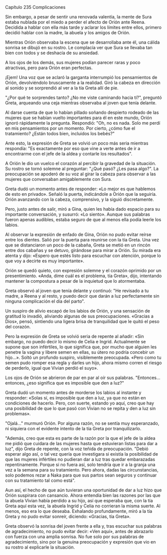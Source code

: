 
Capítulo 235 Complicaciones

Sin embargo, a pesar de sentir una renovada valentía, la mente de Sura estaba nublada por el miedo a perder el afecto de Orión ante Reena. Decidida a hablar con ella más tarde y aclarar los límites entre ellos, primero decidió hablar con la madre, la abuela y los amigos de Orión.

Mientras Orión observaba la escena que se desarrollaba ante él, una cálida sonrisa se dibujó en su rostro. Le complacía ver que Sura se llevaba tan bien con todos y se deshacía de su ansiedad.

A los ojos de los demás, sus mujeres podían parecer raras y poco atractivas, pero para Orión eran perfectas.

¡Ejem! Una voz que se aclaró la garganta interrumpió los pensamientos de Orión, devolviéndolo bruscamente a la realidad. Giró la cabeza en dirección al sonido y se sorprendió al ver a la tía Greta allí de pie.

"¿Por qué te sorprendes tanto? ¿No me viste caminando hacia ti?", preguntó Greta, arqueando una ceja mientras observaba al joven que tenía delante.

Al darse cuenta de que lo habían pillado soñando despierto rodeado de las mujeres que se habían vuelto importantes para él en este mundo, Orión ignoró rápidamente la pregunta. Respondió: "Oh, no es nada. Solo me perdí en mis pensamientos por un momento. Por cierto, ¿cómo fue el tratamiento? ¿Están todos bien, incluidos los bebés?"

Ante esto, la expresión de Greta se volvió un poco más seria mientras respondía: "Es exactamente por eso que vine a verte antes de ir a encontrarme con el jefe de la aldea y contarle los resultados".

A Orión le dio un vuelco el corazón al percibir la gravedad de la situación. Su rostro se tornó solemne al preguntar: "¿Qué pasó? ¿Les pasa algo?". La preocupación se apoderó de su voz al girar la cabeza para observar a las mujeres que conversaban amigablemente con Sura.

Greta dudó un momento antes de responder: «Lo mejor es que hablemos de esto en privado». Señaló la puerta, indicándole a Orión que la seguiría. Orión avanzando con la cabeza, comprensivo, y la siguió discretamente.

Pero, justo antes de salir, miró a Gina, quien les había dado espacio para su importante conversación, y susurró: «Lo siento». Aunque sus palabras fueron apenas audibles, estaba seguro de que al menos ella podía leerle los labios.

Al observar la expresión de enfado de Gina, Orión no pudo evitar reírse entre los dientes. Salió por la puerta para reunirse con la tía Greta. Una vez que se distanciaron un poco de la cabaña, Greta se metió en un rincón entre dos cabañas y se detuvo, girándose para mirar a Orión. Su mirada era atenta y dijo: «Espero que estés listo para escuchar con atención, porque lo que voy a decirte es muy importante».

Orión se quedó quieto, con expresión solemne y el corazón oprimido por un presentimiento. «Anda, dime cuál es el problema, tía Greta», dijo, intentando mantener la compostura a pesar de la inquietud que lo atormentaba.

Greta observó al joven que tenía delante y continuó: "He revisado a tu madre, a Reena y al resto, y puedo decir que darán a luz perfectamente sin ninguna complicación el día del parto".

Un suspiro de alivio escapó de los labios de Orión, y una sensación de gratitud lo invadió, aliviando algunas de sus preocupaciones. «Gracias a Dios», pensó, sintiendo una ligera brisa de tranquilidad que le quitó el peso del corazón.

Pero la expresión de Greta se volvió seria de repente al añadir: «Sin embargo, no puedo decir lo mismo de Celia e Ingrid. Actualmente se supone que son infértiles, lo que significa que, por mucho que alguien les penetre la vagina y libere semen en ellas, su útero no podría concebir un hijo...». Soltó un profundo suspiro, visiblemente preocupada. «Pero como tu semen pudo romper esa regla y darles un hijo, ahora mismo corren el riesgo de perderlo, igual que Vivian perdió el suyo».

Los ojos de Orión se abrieron de par en par al oír sus palabras. "Entonces... entonces, ¿eso significa que es imposible que den a luz?"

Greta dudó un momento antes de morderse los labios al instante y responder: «Solas sí, es imposible que den a luz, ya que no están en condiciones de hacerlo. Pero, con suerte, estando yo aquí, creo que hay una posibilidad de que lo que pasó con Vivian no se repita y den a luz sin problemas».

"Ojalá..." murmuró Orión. Por alguna razón, no se sentía muy esperanzado, ni siquiera con el evidente intento de la tía Greta por tranquilizarlo.

"Además, creo que esta es parte de la razón por la que el jefe de la aldea me pidió que cuidara de las mujeres hasta que estuvieran listas para dar a luz", dijo Greta de repente, con la voz teñida de preocupación. "Debió esperar algo así, o tal vez quería que investigara si existía la posibilidad de que las mujeres infértiles no pudieran dar a luz tras quedar embarazadas repentinamente. Porque si no fuera así, solo tendría que ir a la granja una vez a la semana para su tratamiento. Pero ahora, dadas las circunstancias, solo podemos rezar a Naka para que sus partos sean seguros y continuar con su tratamiento tal como está".

Aun así, el hecho de que aún tuvieran una oportunidad de dar a luz hizo que Orión suspirara con cansancio. Ahora entendía bien las razones por las que la abuela Vivian había perdido a su hijo, así que esperaba que, con la tía Greta aquí esta vez, la abuela Ingrid y Celia no corrieran la misma suerte. Al menos, eso era lo que deseaba. Exhalando profundamente, miró a la tía Greta y no pudo evitar sonreír, diciendo: «Gracias, tía Greta».

Greta observó la sonrisa del joven frente a ella y, tras escuchar sus palabras de agradecimiento, no pudo evitar decir: «Ven aquí», antes de abrazarlo con fuerza con una amplia sonrisa. No fue solo por sus palabras de agradecimiento, sino por la genuina preocupación y expresión que vio en su rostro al explicarle la situación.